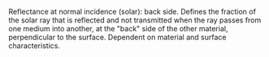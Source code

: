 ﻿Reflectance at normal incidence (solar): back side. Defines the fraction of the solar ray that is reflected and not transmitted when the ray passes from one medium into another, at the "back" side of the other material, perpendicular to the surface. Dependent on material and surface characteristics.
